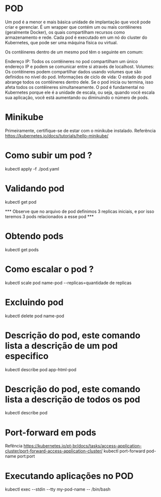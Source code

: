 # POD
Um pod é a menor e mais básica unidade de implantação que você pode criar e gerenciar. É um wrapper que contém um ou mais contêineres (geralmente Docker), os quais compartilham recursos como armazenamento e rede. Cada pod é executado em um nó do cluster do Kubernetes, que pode ser uma máquina física ou virtual.

Os contêineres dentro de um mesmo pod têm o seguinte em comum:

Endereço IP: Todos os contêineres no pod compartilham um único endereço IP e podem se comunicar entre si através de localhost.
Volumes: Os contêineres podem compartilhar dados usando volumes que são definidos no nível do pod.
Informações de ciclo de vida: O estado do pod abrange todos os contêineres dentro dele. Se o pod inicia ou termina, isso afeta todos os contêineres simultaneamente.
O pod é fundamental no Kubernetes porque ele é a unidade de escala, ou seja, quando você escala sua aplicação, você está aumentando ou diminuindo o número de pods.


# Minikube
Primeiramente, certifique-se de estar com o minikube instalado.
Referência https://kubernetes.io/docs/tutorials/hello-minikube/

# Como subir um pod ?

kubectl apply -f ./pod.yaml


# Validando pod
kubectl get pod

*** Observe que no arquivo de pod definimos 3 replicas iniciais, e por isso teremos 3 pods relacionados a esse pod ***

# Obtendo pods
kubectl get pods

# Como escalar o pod ?
kubectl scale pod name-pod --replicas=quantidade de replicas

# Excluindo pod
kubectl delete pod name-pod

# Descrição do pod, este comando lista a descrição de um pod especifico
kubectl describe pod app-html-pod

# Descrição do pod, este comando lista a descrição de todos os pod
kubectl describe pod

# Port-forward em pods
Refência https://kubernetes.io/pt-br/docs/tasks/access-application-cluster/port-forward-access-application-cluster/
kubectl port-forward pod-name port:port


# Executando aplicações no POD

kubectl exec --stdin --tty my-pod-name -- /bin/bash
